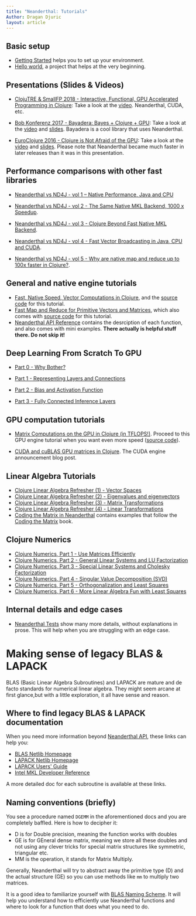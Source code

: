 ```yaml
---
title: "Neanderthal: Tutorials"
Author: Dragan Djuric
layout: article
---
```


## Basic setup

* [Getting Started](/articles/getting_started.html) helps you to set up your environment.
* [Hello world](https://github.com/uncomplicate/neanderthal/tree/master/examples/hello-world), a project that helps at the very beginning.

## Presentations (Slides & Videos)

* [ClojuTRE & SmallFP 2018 - Interactive, Functional, GPU Accelerated Programming in Clojure](https://clojutre.org/2018/#dragandjuric): Take a look at the [video](https://www.youtube.com/watch?v=ZVnbNLks2Ow). Neanderthal, CUDA, etc.

* [Bob Konferenz 2017 - Bayadera: Bayes + Clojure + GPU](https://bobkonf.de/2017/djuric.html): Take a look at the [video](https://www.youtube.com/watch?v=TGxYfi3Vi3s) and [slides](https://dragan.rocks/talks/Bobkonferenz2017/bayadera-bob.html). Bayadera is a cool library that uses Neanderthal.

* [EuroClojure 2016 - Clojure is Not Afraid of the GPU](https://2016.euroclojure.org/speakers#ddjuric): Take a look at the [video](https://www.youtube.com/watch?v=bEOOYbscyTs) and [slides](https://dragan.rocks/talks/EuroClojure2016/clojure-is-not-afraid-of-the-gpu.html). Please note that Neanderthal became much faster in later releases than it was in this presentation.

## Performance comparisons with other fast libraries

* [Neanderthal vs ND4J - vol 1 – Native Performance, Java and CPU](https://dragan.rocks/articles/18/Neanderthal-vs-ND4J-vol1)
* [Neanderthal vs ND4J - vol 2 - The Same Native MKL Backend, 1000 x Speedup](https://dragan.rocks/articles/18/Neanderthal-vs-ND4J-vol2).

* [Neanderthal vs ND4J - vol 3 - Clojure Beyond Fast Native MKL Backend](https://dragan.rocks/articles/18/Neanderthal-vs-ND4J-vol3).

* [Neanderthal vs ND4J - vol 4 - Fast Vector Broadcasting in Java, CPU and CUDA](https://dragan.rocks/articles/18/Neanderthal-vs-ND4J-vol4).

* [Neanderthal vs ND4J - vol 5 - Why are native map and reduce up to 100x faster in Clojure?](https://dragan.rocks/articles/18/Neanderthal-vs-ND4J-vol5).

## General and native engine tutorials

* [Fast, Native Speed, Vector Computations in Clojure](/articles/tutorial_native.html), and the [source code](https://github.com/uncomplicate/neanderthal/blob/master/test/uncomplicate/neanderthal/examples/guides/tutorial_native_test.clj) for this tutorial.
* [Fast Map and Reduce for Primitive Vectors and Matrices](/articles/fast-map-and-reduce-for-primitive-vectors.html), which also comes with [source code](https://github.com/uncomplicate/neanderthal/blob/master/examples/benchmarks/map_reduce.clj) for this tutorial.
* [Neanderthal API Reference](/codox) contains the desrciption of each function, and also comes with mini examples. **There actually is helpful stuff there. Do not skip it!**

## Deep Learning From Scratch To GPU

* [Part 0 - Why Bother?](http://dragan.rocks/articles/19/Deep-Learning-in-Clojure-From-Scratch-to-GPU-0-Why-Bother)

* [Part 1 - Representing Layers and Connections](http://dragan.rocks/articles/19/Deep-Learning-in-Clojure-From-Scratch-to-GPU-1-Representing-Layers-and-Connections)

* [Part 2 - Bias and Activation Function](https://dragan.rocks/articles/19/Deep-Learning-in-Clojure-From-Scratch-to-GPU-2-Bias-and-Activation-Function)

* [Part 3 - Fully Connected Inference Layers](https://dragan.rocks/articles/19/Deep-Learning-in-Clojure-From-Scratch-to-GPU-3-Fully-Connected-Inference-Layers)


## GPU computation tutorials

* [Matrix Computations on the GPU in Clojure (in TFLOPS!)](/articles/tutorial_opencl.html). Proceed to this GPU engine tutorial when you want even more speed ([source code](https://github.com/uncomplicate/neanderthal/blob/master/test/uncomplicate/neanderthal/examples/guides/tutorial_opencl_test.clj)).

* [CUDA and cuBLAS GPU matrices in Clojure](https://dragan.rocks/articles/17/CUDA-and-cuBLAS-GPU-matrices-in-Clojure). The CUDA engine announcement blog post.

## Linear Algebra Tutorials

* [Clojure Linear Algebra Refresher (1) - Vector Spaces](https://dragan.rocks/articles/17/Clojure-Linear-Algebra-Refresher-Vector-Spaces)
* [Clojure Linear Algebra Refresher (2) - Eigenvalues and eigenvectors](https://dragan.rocks/articles/17/Clojure-Linear-Algebra-Refresher-Eigenvalues-and-Eigenvectors)
* [Clojure Linear Algebra Refresher (3) - Matrix Transformations](https://dragan.rocks/articles/17/Clojure-Linear-Algebra-Refresher-Matrix-Transformations)
* [Clojure Linear Algebra Refresher (4) - Linear Transformations](https://dragan.rocks/articles/17/Clojure-Linear-Algebra-Refresher-Linear-Transformations)
* [Coding the Matrix in Neanderthal](https://github.com/uncomplicate/neanderthal/tree/master/test/uncomplicate/neanderthal/examples/codingthematrix) contains examples that follow the [Coding the Matrix](https://codingthematrix.com/)
book.

## Clojure Numerics

* [Clojure Numerics, Part 1 - Use Matrices Efficiently](https://dragan.rocks/articles/17/Clojure-Numerics-1-Use-Matrices-Efficiently)
* [Clojure Numerics, Part 2 - General Linear Systems and LU Factorization](https://dragan.rocks/articles/17/Clojure-Numerics-2-General-Linear-Systems-and-LU-Factorization)
* [Clojure Numerics, Part 3 - Special Linear Systems and Cholesky Factorization](https://dragan.rocks/articles/17/Clojure-Numerics-3-Special-Linear-Systems-and-Cholesky-Factorization)
* [Clojure Numerics, Part 4 - Singular Value Decomposition (SVD)](https://dragan.rocks/articles/17/Clojure-Numerics-4-Singular-Value-Decomposition-SVD)
* [Clojure Numerics, Part 5 - Orthogonalization and Least Squares](https://dragan.rocks/articles/17/Clojure-Numerics-5-Orthogonalization-and-Least-Squares)
* [Clojure Numerics, Part 6 - More Linear Algebra Fun with Least Squares](https://dragan.rocks/articles/17/Clojure-Numerics-6-More-Linear-Algebra-Fun-with-Least-Squares)

## Internal details and edge cases

* [Neanderthal Tests](https://github.com/uncomplicate/neanderthal/tree/master/test/uncomplicate/neanderthal) show many more details, without explanations in prose. This will help when you are struggling with an edge case.

# Making sense of legacy BLAS & LAPACK

BLAS (Basic Linear Algebra Subroutines) and LAPACK are mature and de facto standards
for numerical linear algebra. They might seem arcane at first glance,but with a
little exploration, it all have sense and reason.

## Where to find legacy BLAS & LAPACK documentation

When you need more information beyond [Neanderthal API](/codox), these links can help you:

* [BLAS Netlib Homepage](https://netlib.org/blas/)
* [LAPACK Netlib Homepage](https://netlib.org/lapack/)
* [LAPACK Users' Guide](https://www.netlib.org/lapack/lug/)
* [Intel MKL Developer Reference](https://software.intel.com/en-us/mkl-reference-manual-for-c)

A more detailed doc for each subroutine is available at these links.

## Naming conventions (briefly)

You see a procedure named `DGEMM` in the aforementioned docs and you are completely baffled. Here is how to decipher it:

* D is for Double precision, meaning the function works with doubles
* GE is for GEneral dense matrix, meaning we store all these doubles and not using any clever tricks for special matrix structures like symmetric, triangular etc.
* MM is the operation, it stands for Matrix Multiply.

Generally, Neanderthal will try to abstract away the primitive type (D) and the actual structure (GE) so you can
use methods like `mm` to multiply two matrices.

It is a good idea to familiarize yourself with [BLAS Naming Scheme](https://software.intel.com/en-us/node/520726). It will help you understand how to efficiently use Neanderthal functions and where to look for a function that does what you need to do.
